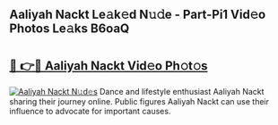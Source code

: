 ## Aaliyah Nackt Le𝚊k𝚎d N𝚞𝚍e - Part-Pi1 Vid𝚎o Photos Le𝚊ks B6oaQ

# <h2><a href="http://fb81oa.evod.top/?m=Aaliyah+Nackt">🔗 👉🔴 Aaliyah Nackt Vid𝚎o Ph𝚘t𝚘s</a></h2>

[![Aaliyah Nackt N𝚞d𝚎s](https://i.imgur.com/8V9OHl7.gif)](http://fb81oa.evod.top/?m=Aaliyah+Nackt)
Dance and lifestyle enthusiast Aaliyah Nackt sharing their journey online. Public figures Aaliyah Nackt can use their influence to advocate for important causes. 
